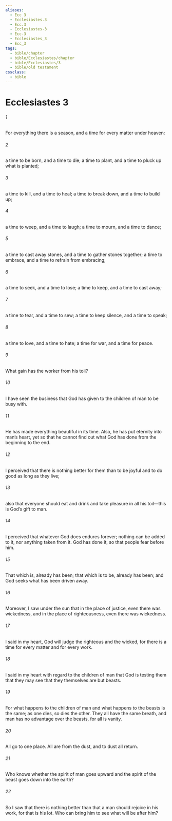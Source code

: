 ```yaml
---
aliases:
  - Ecc 3
  - Ecclesiastes.3
  - Ecc.3
  - Ecclesiastes-3
  - Ecc-3
  - Ecclesiastes_3
  - Ecc_3
tags:
  - bible/chapter
  - bible/Ecclesiastes/chapter
  - bible/Ecclesiastes/3
  - bible/old testament
cssclass:
  - bible
---
```


# Ecclesiastes 3

###### 1
For everything there is a season, and a time for every matter under heaven:
###### 2
a time to be born, and a time to die; a time to plant, and a time to pluck up what is planted;
###### 3
a time to kill, and a time to heal; a time to break down, and a time to build up;
###### 4
a time to weep, and a time to laugh; a time to mourn, and a time to dance;
###### 5
a time to cast away stones, and a time to gather stones together; a time to embrace, and a time to refrain from embracing;
###### 6
a time to seek, and a time to lose; a time to keep, and a time to cast away;
###### 7
a time to tear, and a time to sew; a time to keep silence, and a time to speak;
###### 8
a time to love, and a time to hate; a time for war, and a time for peace.
###### 9
What gain has the worker from his toil?
###### 10
I have seen the business that God has given to the children of man to be busy with.
###### 11
He has made everything beautiful in its time. Also, he has put eternity into man’s heart, yet so that he cannot find out what God has done from the beginning to the end.
###### 12
I perceived that there is nothing better for them than to be joyful and to do good as long as they live;
###### 13
also that everyone should eat and drink and take pleasure in all his toil—this is God’s gift to man.
###### 14
I perceived that whatever God does endures forever; nothing can be added to it, nor anything taken from it. God has done it, so that people fear before him.
###### 15
That which is, already has been; that which is to be, already has been; and God seeks what has been driven away.
###### 16
Moreover, I saw under the sun that in the place of justice, even there was wickedness, and in the place of righteousness, even there was wickedness.
###### 17
I said in my heart, God will judge the righteous and the wicked, for there is a time for every matter and for every work.
###### 18
I said in my heart with regard to the children of man that God is testing them that they may see that they themselves are but beasts.
###### 19
For what happens to the children of man and what happens to the beasts is the same; as one dies, so dies the other. They all have the same breath, and man has no advantage over the beasts, for all is vanity.
###### 20
All go to one place. All are from the dust, and to dust all return.
###### 21
Who knows whether the spirit of man goes upward and the spirit of the beast goes down into the earth?
###### 22
So I saw that there is nothing better than that a man should rejoice in his work, for that is his lot. Who can bring him to see what will be after him?



